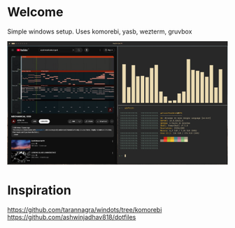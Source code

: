 # Welcome
Simple windows setup.
Uses komorebi, yasb, wezterm, gruvbox

![alt text](https://github.com/getsoemfoodbruh/groovybox2/blob/main/assets/num1.png?raw=true)

# Inspiration

https://github.com/tarannagra/windots/tree/komorebi
https://github.com/ashwinjadhav818/dotfiles